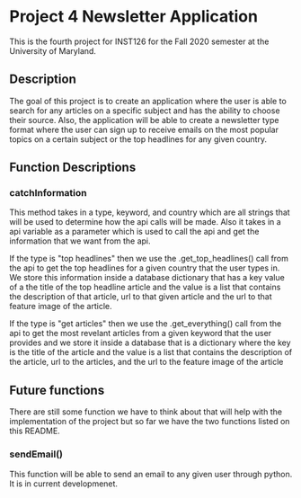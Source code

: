 # Project 4 Newsletter Application 

This is the fourth project for INST126 for the Fall 2020 semester at the University of Maryland.


## Description 

The goal of this project is to create an application where the user is able to search for any articles on a specific 
subject and has the ability to choose their source. Also, the application will be able to create a newsletter type format 
where the user can sign up to receive emails on the most popular topics on a certain subject or the top headlines for any given country. 


## Function Descriptions

### catchInformation 
This method takes in a type, keyword, and country which are all strings that will be used to determine how
the api calls will be made. Also it takes in a api variable as a parameter which is used to call the api and get
the information that we want from the api. 

If the type is "top headlines" then we use the .get_top_headlines() call from the api to get the top headlines 
for a given country that the user types in. We store this information inside a database dictionary that has a key value of 
a the title of the top headline article and the value is a list that contains the description of that article, url to that given article
and the url to that feature image of the article. 

If the type is "get articles" then we use the .get_everything() call from the api to get the most revelant articles
from a given keyword that the user provides and we store it inside a database that is a dictionary where the key is
the title of the article and the value is a list that contains the description of the article, url to the articles,
and the url to the feature image of the article 

## Future functions
There are still some function we have to think about that will help with the implementation of the project but so 
far we have the two functions listed on this README. 

### sendEmail()
This function will be able to send an email to any given user through python. It is in current developmenet. 

